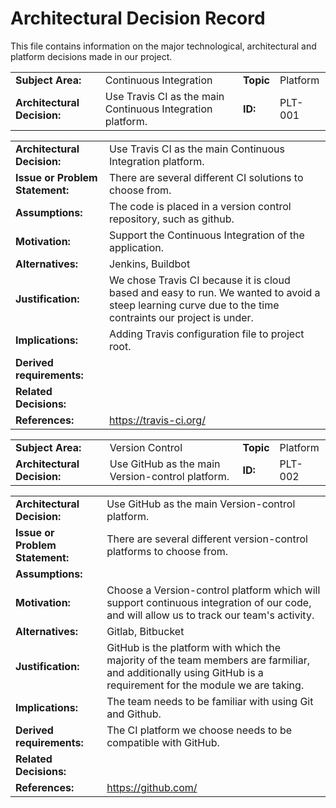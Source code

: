 # Architectural Decision Record

This file contains information on the major technological, architectural and platform decisions made in our project. 


|                             |                                                      |           |          |
| --------------------------- | ---------------------------------------------------- | --------- | -------- |
| **Subject Area:**           | Continuous Integration                              | **Topic** | Platform |
| **Architectural Decision:** | Use Travis CI as the main Continuous Integration platform. | **ID:**   | PLT-001  |

|                                 |                                                                                         |
| ------------------------------- | --------------------------------------------------------------------------------------- |
| **Architectural Decision:**     | Use Travis CI as the main Continuous Integration platform.                                      |
| **Issue or Problem Statement:** | There are several different CI solutions to choose from.                      |
| **Assumptions:**                | The code is placed in a version control repository, such as github.                           |
| **Motivation:**                 | Support the Continuous Integration of the application.                   |
| **Alternatives:**               | Jenkins, Buildbot                                                                 |
| **Justification:**              | We chose Travis CI because it is cloud based and easy to run. We wanted to avoid a steep learning curve due to the time contraints our project is under. |
| **Implications:**               | Adding Travis configuration file to project root.                                   |
| **Derived requirements:**       |    |
| **Related Decisions:**          |                                                                                    |
| **References:**                 | https://travis-ci.org/                                                                   |



|                             |                                                      |           |          |
| --------------------------- | ---------------------------------------------------- | --------- | -------- |
| **Subject Area:**           | Version Control                             | **Topic** | Platform |
| **Architectural Decision:** | Use GitHub as the main Version-control platform. | **ID:**   | PLT-002  |

|                                 |                                                                                         |
| ------------------------------- | --------------------------------------------------------------------------------------- |
| **Architectural Decision:**     | Use GitHub as the main Version-control platform.                                  |
| **Issue or Problem Statement:** | There are several different version-control platforms to choose from.                      |
| **Assumptions:**                |                            |
| **Motivation:**                 | Choose a Version-control platform which will support continuous integration of our code, and will allow us to track our team's activity.                     |
| **Alternatives:**               | Gitlab, Bitbucket                                                                 |
| **Justification:**              | GitHub is the platform with which the majority of the team members are farmiliar, and additionally using GitHub is a requirement for the module we are taking. |
| **Implications:**               | The team needs to be familiar with using Git and Github.                                 |
| **Derived requirements:**       | The CI platform we choose needs to be compatible with GitHub.   |
| **Related Decisions:**          |                                                                                    |
| **References:**                 | https://github.com/                                                                  |
